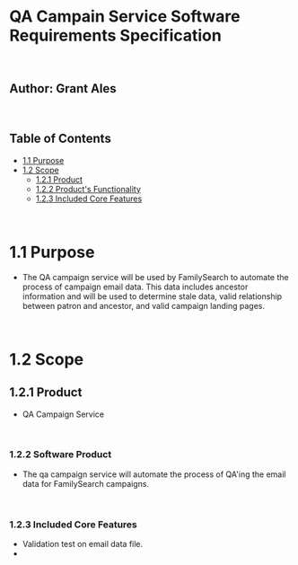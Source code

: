 # QA Campain Service Software Requirements Specification

<br>

## Author: Grant Ales

<br>

## Table of Contents
* [1.1 Purpose](#1.1-purpose)
* [1.2 Scope](#1.2-scope)
    * [1.2.1 Product](#1.2.1-product)
    * [1.2.2 Product's Functionality](#1.2.2-Product's-Functionality)
    * [1.2.3 Included Core Features](#1.2.3-core-features) 

<br>

# 1.1 Purpose <a name="1.1-purpose"/>
- The QA campaign service will be used by FamilySearch to automate the process of campaign email data. This data includes ancestor information and will be used to determine stale data, valid relationship between patron and ancestor, and valid campaign landing pages.

<br>

# 1.2 Scope <a name="1.2-scope"/>

## 1.2.1 Product<a name="1.2.1-product" />
- QA Campaign Service

<br>

### 1.2.2 Software Product<a name="1.2.2-Product's-Functionality" />
- The qa campaign service will automate the process of QA'ing the email data for FamilySearch campaigns.

<br>

### 1.2.3 Included Core Features <a name="1.2.3-core-features" />
- Validation test on email data file.
- 

<br>


